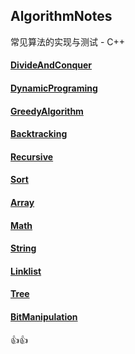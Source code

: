 ## AlgorithmNotes

常见算法的实现与测试 - C++

#### [DivideAndConquer](/DivideAndConquer/ReadMe.md)

#### [DynamicPrograming](/DynamicPrograming/ReadMe.md)

#### [GreedyAlgorithm](/GreedyAlgorithm/ReadMe.md)

#### [Backtracking](/Backtracking/ReadMe.md)

#### [Recursive](/Recursive/ReadMe.md)

#### [Sort](/Sort/ReadMe.md)

#### [Array](/Array/ReadMe.md)

#### [Math](/Math/ReadMe.md)

#### [String](/String/ReadMe.md)

#### [Linklist](/Linklist/ReadMe.md)

#### [Tree](/Tree/ReadMe.md)

#### [BitManipulation](/BitManipulation/ReadMe.md)

:+1::+1:

